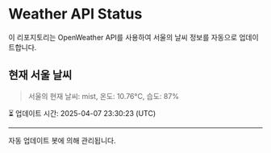 
# Weather API Status

이 리포지토리는 OpenWeather API를 사용하여 서울의 날씨 정보를 자동으로 업데이트합니다.

## 현재 서울 날씨
> 서울의 현재 날씨: mist, 온도: 10.76°C, 습도: 87%

⏳ 업데이트 시간: 2025-04-07 23:30:23 (UTC)

---
자동 업데이트 봇에 의해 관리됩니다.

